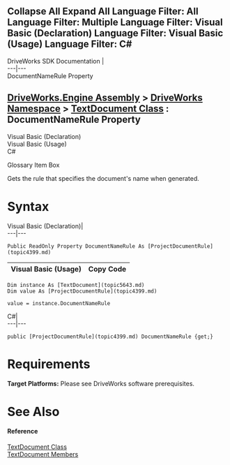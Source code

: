 Collapse All Expand All Language Filter: All  Language Filter: Multiple  Language Filter: Visual Basic (Declaration) Language Filter: Visual Basic (Usage) Language Filter: C#  
---  
DriveWorks SDK Documentation  |   
---|---  
DocumentNameRule Property   
  
[DriveWorks.Engine Assembly](topic2156.md) > [DriveWorks Namespace](topic2159.md) > [TextDocument Class](topic5643.md) : DocumentNameRule Property  
---  
  
Visual Basic (Declaration)    
Visual Basic (Usage)    
C# 

Glossary Item Box

Gets the rule that specifies the document's name when generated. 

# Syntax

Visual Basic (Declaration)|   
---|---  
      
    
    Public ReadOnly Property DocumentNameRule As [ProjectDocumentRule](topic4399.md)  
  
Visual Basic (Usage)| Copy Code  
---|---  
      
    
    Dim instance As [TextDocument](topic5643.md)
    Dim value As [ProjectDocumentRule](topic4399.md)
     
    value = instance.DocumentNameRule  
  
C#|   
---|---  
      
    
    public [ProjectDocumentRule](topic4399.md) DocumentNameRule {get;}  
  
# Requirements

**Target Platforms:** Please see DriveWorks software prerequisites.

# See Also

#### Reference

[TextDocument Class](topic5643.md)   
[TextDocument Members](topic5644.md)


